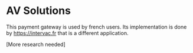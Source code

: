 # AV Solutions

This payment gateway is used by french users. Its implementation is
done by https://intervac.fr that is a different application.

[More research needed]
